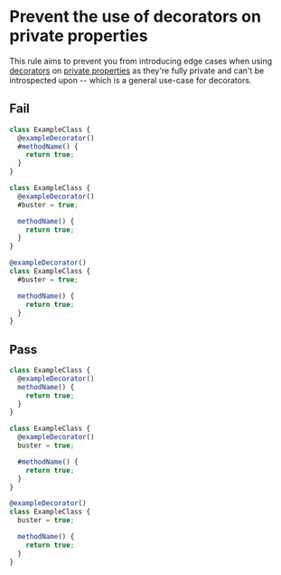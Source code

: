 # Prevent the use of decorators on private properties

This rule aims to prevent you from introducing edge cases when using [decorators](https://www.typescriptlang.org/docs/handbook/decorators.html) on [private properties](https://developer.mozilla.org/en-US/docs/Web/JavaScript/Reference/Classes/Private_properties) as they're fully private and can't be introspected upon -- which is a general use-case for decorators.

## Fail

```ts
class ExampleClass {
  @exampleDecorator()
  #methodName() {
    return true;
  }
}
```

```ts
class ExampleClass {
  @exampleDecorator()
  #buster = true;

  methodName() {
    return true;
  }
}
```

```ts
@exampleDecorator()
class ExampleClass {
  #buster = true;

  methodName() {
    return true;
  }
}
```

## Pass

```ts
class ExampleClass {
  @exampleDecorator()
  methodName() {
    return true;
  }
}
```

```ts
class ExampleClass {
  @exampleDecorator()
  buster = true;

  #methodName() {
    return true;
  }
}
```

```ts
@exampleDecorator()
class ExampleClass {
  buster = true;

  methodName() {
    return true;
  }
}
```
